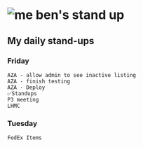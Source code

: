 # ![me](https://avatars2.githubusercontent.com/u/5232044?s=50&v=4) ben's stand up

## My daily stand-ups
    
### Friday
    
    AZA - allow admin to see inactive listing
    AZA - finish testing
    AZA - Deploy
    ✅Standups
    P3 meeting
    LHMC

### Tuesday

    FedEx Items
